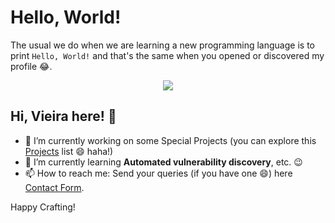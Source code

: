 <!--
**imvieira/imvieira** is a ✨ _special_ ✨ repository because its `README.md` (this file) appears on your GitHub profile.

Here are some ideas to get you started:

- 🔭 I’m currently working on ...
- 🌱 I’m currently learning ...
- 👯 I’m looking to collaborate on ...
- 🤔 I’m looking for help with ...
- 💬 Ask me about ...
- 📫 How to reach me: ...
- 😄 Pronouns: ...
- ⚡ Fun fact: ...
-->

# Hello, World!

The usual we do when we are learning a new programming language is to print ```Hello, World!``` and that's the same when you opened or discovered my profile :joy:.

<p align="center">
  <a href="https://github.com/imvieira/github-contribution-stats/">
    <img src="https://github-contribution-stats.vercel.app/api/?username=imvieira" />
  </a>
</p>

## Hi, Vieira here! :wave:

- 🔭 I’m currently working on some Special Projects (you can explore this [Projects](http://imvieira.github.io/projects/) list :smile: haha!)
- 🌱 I’m currently learning **Automated vulnerability discovery**, etc. :wink:
- 📫 How to reach me: Send your queries (if you have one :smile:) here [Contact Form](http://imvieira.github.io/contact/).

Happy Crafting!
